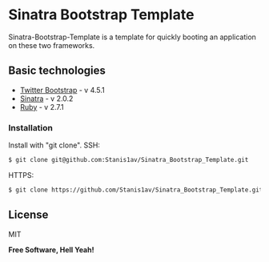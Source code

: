 # Sinatra Bootstrap Template

Sinatra-Bootstrap-Template is a template for quickly booting an application on these two frameworks.

## Basic technologies

* [Twitter Bootstrap](https://getbootstrap.com/) - v 4.5.1
* [Sinatra](http://sinatrarb.com/) - v 2.0.2
* [Ruby](https://github.com/ruby/ruby) - v 2.7.1

### Installation

Install with "git clone".
SSH:
```sh
$ git clone git@github.com:Stanis1av/Sinatra_Bootstrap_Template.git
```
HTTPS:
```sh
$ git clone https://github.com/Stanis1av/Sinatra_Bootstrap_Template.git
```

License
----

MIT

**Free Software, Hell Yeah!**
